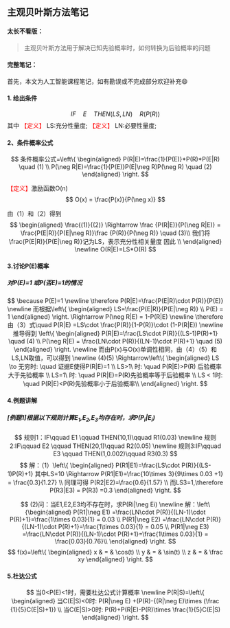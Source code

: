 <script type="text/javascript" src="http://cdn.mathjax.org/mathjax/latest/MathJax.js?config=default"></script>
<style>
ybg{
    background-color:yellow;
}
pur{
    background-color:purple;
    color:white;
}
red{
    color:red;
    font-family:bond;


}
gre{
    background-color:green;
    color:white;
}
unl{
    text-decoration:underline;
    font-family:bond;
    font-size:20px;
}
</style>
## 主观贝叶斯方法笔记

#### 太长不看版：
> 主观贝叶斯方法用于解决已知先验概率时，如何转换为后验概率的问题
#### 完整笔记：
首先，本文为人工智能课程笔记，如有勘误或不完成部分欢迎补充:smile:

#### 1. 给出条件
$$ IF\quad E\quad THEN (LS,LN) \quad R(P(R)) $$ 
其中
<red>【定义】</red> LS:充分性量度;
<red>【定义】</red> LN:必要性量度;

#### 2、条件概率公式

$$ 条件概率公式=\left\{
\begin{aligned}
P(R|E)=\frac{1}{P(E)}*P(R)*P(E|R) \quad (1) \\
P(\neg R|E)=\frac{1}{P(E)}P(E|\neg R)P(\neg R) \quad (2) 
\end{aligned}
\right.
$$

<red>【定义】</red>激励函数O(n)
$$ O(x) = \frac{P(x)}{P(\neg x)} $$

由（1）和（2）得到
$$ 
\begin{aligned}
\frac{(1)}{(2)} \Rightarrow \frac {P(R|E)}{P(\neg R|E)} = \frac{P(E|R)}{P(E|\neg R)}\frac
{P(R)}{P(\neg R)} \quad (3)\\ 
我们将 \frac{P(E|R)}{P(E|\neg R)}记为LS，表示充分性相关量度 
因此  \\
\end{aligned} 
\newline
O(R|E)=LS*O(R)
$$
#### 3.讨论P(E)概率
##### 对P(E)=1 或P(否E)=1的情况

$$
\because P(E)=1 \newline
\therefore P(R|E)=\frac{P(E|R)\cdot P(R)}{P(E)} \newline
而根据\left\{
    \begin{aligned}
LS=\frac{P(E|R)}{P(E|\neg R)} \\
P(E) = 1  
\end{aligned}
\right.
\Rightarrow P(\neg R|E) = 1-P(R|E) \newline
\therefore 由（3）式\quad P(R|E) =LS\cdot \frac{P(R)}{1-P(R)}\cdot (1-P(R|E))
\newline 推导得到 \left\{
    \begin{aligned}
    P(R|E)=\frac{LS\cdot P(R)}{(LS-1)P(R)+1} \quad (4) \\ 
    P(\neg R|E) = \frac{LN\cdot P(R)}{(LN-1)\cdot P(R)+1} \quad (5)
\end{aligned}
\right.
\newline 
而由P(x)与O(x)单调性相同，由（4）（5）和LS,LN取值，可以得到 
\newline
  (4)(5) \Rightarrow\left\{
\begin{aligned}
LS \to  无穷时: \quad 证据E使得P(R|E)=1 \\
LS>1\ 时: \quad P(R|E)>P(R) 后验概率大于先验概率 \\
LS=1\ 时: \quad P(R|E)=P(R)先验概率等于后验概率 \\
LS  < 1时: \quad P(R|E)<P(R)先验概率小于后验概率\\
\end{aligned}
\right.
$$

#### 4.例题讲解
##### [例题1]根据以下规则计算E<sub>1</sub>,E<sub>2</sub>,E<sub>3</sub>均存在时，求P(P<sub>i</sub>|E<sub>i</sub>)
$$
规则1：IF\qquad E1 \qquad THEN(10,1)\qquad R1(0.03)
\newline
规则2:IF\qquad E2 \qquad THEN(20,1)\qquad R2(0.05)
\newline
规则3:IF\qquad E3 \qquad THEN(1,0.002)\qquad R3(0.3)
$$
$$
解：（1）\left\{
\begin{aligned}
P(R1|E1)=\frac{LS\cdot P(R)}{(LS-1)P(R)+1} 其中LS=10 \Rightarrow P(R1|E1)=\frac{10\times 3}{9\times 0.03 +1} = \frac{0.3}{1.27} 
\\
同理可得 P(R2|E2)=\frac{0.6}{1.57} \\
而LS3=1,\therefore P(R3|E3) = P(R3) =0.3
\end{aligned}
\right.
$$

$$
(2)问：当E1,E2,E3均不存在时，求P(Ri|\neg Ei)
\newline
解：\left\{\begin{aligned}
P(R1|\neg E1) =\frac{LN\cdot P(R)}{(LN-1)\cdot P(R)+1}=\frac{1\times 0.03}{1} = 0.03 \\
P(R1|\neg E2) =\frac{LN\cdot P(R)}{(LN-1)\cdot P(R)+1}=\frac{1\times 0.03}{1} = 0.05 \\
P(R1|\neg E3) =\frac{LN\cdot P(R)}{(LN-1)\cdot P(R)+1}=\frac{1\times 0.03}{1} = \frac{0.03}{0.76}\\
\end{aligned}
\right.
$$
$$ f(x)=\left\{
\begin{aligned}
x & = & \cos(t) \\
y & = & \sin(t) \\
z & = & \frac xy
\end{aligned} 
\right.
$$

#### 5.杜达公式

$$ 
当0<P(E)<1时，需要杜达公式计算概率
\newline
P(R|S)=\left\{
\begin{aligned}
当C(E|S)<0时: P(R|\neg E) +(P(R)-{(R|\neg E)\times (\frac {1}{5}C(E|S)+1}) \\
当C(E|S)>0时: P(R)+P(R|E)-P(R)\times \frac{1}{5}C(E|S)
\end{aligned}
\right.
$$